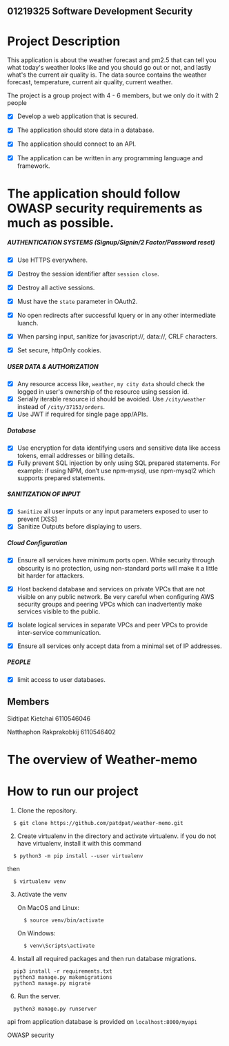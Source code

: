 ## 01219325 Software Development Security 

# Project Description 

This application is about the weather forecast and pm2.5 that can tell you what today's weather looks like and you should go out or not, and lastly what's the current air quality is. The data source contains the weather forecast, temperature, current air quality, current weather.

The project is a group project with 4 - 6 members, but we only do it with 2 people

- [x] Develop a web application that is secured.  

- [x] The application should store data in a database.  

- [x] The application should connect to an API. 

- [x] The application can be written in any programming language and framework.  

# The application should follow OWASP security requirements as much as possible. 

##### AUTHENTICATION SYSTEMS (Signup/Signin/2 Factor/Password reset) 
- [x] Use HTTPS everywhere.
- [x] Destroy the session identifier after `session close`.  
- [x] Destroy all active sessions.  
- [x] Must have the `state` parameter in OAuth2.
- [x] No open redirects after successful lquery or in any other intermediate luanch.
- [x] When parsing input, sanitize for javascript://, data://, CRLF characters. 
- [x] Set secure, httpOnly cookies.


##### USER DATA & AUTHORIZATION
- [x] Any resource access like, `weather`, `my city data` should check the logged in user's ownership of the resource using session id.
- [x] Serially iterable resource id should be avoided. Use `/city/weather` instead of `/city/37153/orders`.
- [x] Use JWT if required for single page app/APIs.

##### Database
- [x]  Use encryption for data identifying users and sensitive data like access tokens, email addresses or billing details.
 - [x] Fully prevent SQL injection by only using SQL prepared statements. For example: if using NPM, don’t use npm-mysql, use npm-mysql2 which supports prepared statements.

##### SANITIZATION OF INPUT
- [x] `Sanitize` all user inputs or any input parameters exposed to user to prevent [XSS]
- [x] Sanitize Outputs before displaying to users.

##### Cloud Configuration
 - [x] Ensure all services have minimum ports open. While security through obscurity is no protection, using non-standard ports will make it a little bit harder for attackers.
 - [x] Host backend database and services on private VPCs that are not visible on any public network. Be very careful when configuring AWS security groups and peering VPCs which can inadvertently make services visible to the public.
  - [x] Isolate logical services in separate VPCs and peer VPCs to provide inter-service communication.
  - [x] Ensure all services only accept data from a minimal set of IP addresses.


##### PEOPLE
- [x] limit access to user databases.
 

## Members


Sidtipat Kietchai 6110546046

Natthaphon Rakprakobkij 6110546402


# The overview of Weather-memo


# How to run our project
1. Clone the repository.

```
  $ git clone https://github.com/patdpat/weather-memo.git
```

2. Create virtualenv in the directory and activate virtualenv.
if you do not have virtualenv, install it with this command

```
  $ python3 -m pip install --user virtualenv
```
then 

```
  $ virtualenv venv
```

3. Activate the venv

    On MacOS and Linux:

    ```
      $ source venv/bin/activate
    ```

    On Windows:

    ```
      $ venv\Scripts\activate
    ```

5. Install all required packages and then run database migrations.

```
  pip3 install -r requirements.txt
  python3 manage.py makemigrations
  python3 manage.py migrate
```

6. Run the server.

```
  python3 manage.py runserver
```
api from application database is provided on `localhost:8000/myapi`


OWASP security